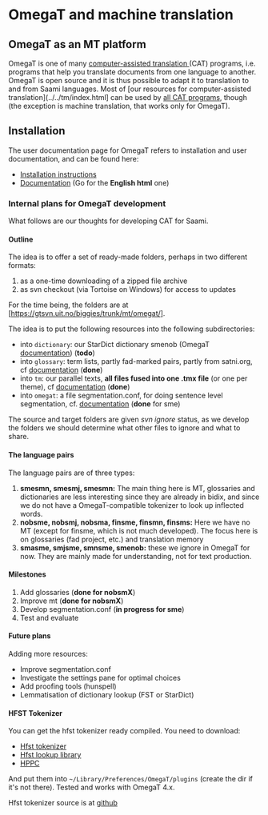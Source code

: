 # OmegaT and machine translation

## OmegaT as an MT platform

OmegaT is one of many [computer-assisted translation
](https://en.wikipedia.org/wiki/Computer-assisted_translation) (CAT)
programs, i.e. programs that help you translate documents from one
language to another. OmegaT is open source and it is thus possible to
adapt it to translation to and from Saami languages. Most of [our
resources for computer-assisted
translation](../../tm/index.html] can be used by [all CAT programs](https://en.wikipedia.org/wiki/Comparison_of_computer-assisted_translation_tools), though (the exception is machine translation, that works only for OmegaT).

## Installation

The user documentation page for OmegaT refers to installation and user documentation, and can be found here:

- [Installation instructions](http://wiki.apertium.org/wiki/Apertium_OmegaT_Native)
- [Documentation](http://omegat.org/documentation) (Go for the **English html** one)

### Internal plans for OmegaT development

What follows are our thoughts for developing CAT for Saami.

#### Outline

The idea is to offer a set of ready-made folders, perhaps in two different formats:

1. as a one-time downloading of a zipped file archive
1. as svn checkout (via Tortoise on Windows) for access to updates

For the time being, the folders are at [https://gtsvn.uit.no/biggies/trunk/mt/omegat/].

The idea is to put the following resources into the following subdirectories:

- into `dictionary`: our StarDict dictionary smenob (OmegaT [documentation](http://omegat.sourceforge.io/manual-standard/en/chapter.dictionaries.html)) (**todo**)
- into `glossary`: term lists, partly fad-marked pairs, partly from satni.org, cf [documentation](http://omegat.sourceforge.io/manual-standard/en/chapter.glossaries.html) (**done**)
- into `tm`: our parallel texts, **all files fused into one .tmx file** (or one per theme), cf [documentation](http://omegat.sourceforge.io/manual-standard/en/chapter.translation.memories.html) (**done**)
- into `omegat`: a file segmentation.conf, for doing sentence level segmentation, cf. [documentation](http://omegat.sourceforge.io/manual-standard/en/chapter.segmentation.html) (**done** for sme)

The source and target folders are given _svn ignore_ status, as we develop the folders we should determine what other files to ignore and what to share.

#### The language pairs

The language pairs are of three types:

1. **smesmn, smesmj, smesmn:** The main thing here is MT, glossaries and
   dictionaries are less interesting since they are already in bidix,
   and since we do not have a OmegaT-compatible tokenizer to look up
   inflected words.
1. **nobsme, nobsmj, nobsma, finsme, finsmn, finsms:** Here we have no MT
   (except for finsme, which is not much developed). The focus here is
   on glossaries (fad project, etc.) and translation memory
1. **smasme, smjsme, smnsme, smenob:** these we ignore in OmegaT for now.
   They are mainly made for understanding, not for text production.

#### Milestones

1. Add glossaries (**done for nobsmX**)
1. Improve mt (**done for nobsmX**)
1. Develop segmentation.conf (**in progress for sme**)
1. Test and evaluate

#### Future plans

Adding more resources:

- Improve segmentation.conf
- Investigate the settings pane for optimal choices
- Add proofing tools (hunspell)
- Lemmatisation of dictionary lookup (FST or StarDict)

#### HFST Tokenizer

You can get the hfst tokenizer ready compiled. You need to download:

- [Hfst
  tokenizer](http://divvun.no/static_files/omegat-hfst-tok/omegat-hfst-tokenizer-0.3.jar)
- [Hfst lookup library](http://divvun.no/static_files/omegat-hfst-tok/hfst-1.1.5.jar)
- [HPPC](https://repo1.maven.org/maven2/com/carrotsearch/hppc/0.7.3/hppc-0.7.3.jar)

And put them into `~/Library/Preferences/OmegaT/plugins` (create the dir if it's not there). Tested and works with OmegaT 4.x.

Hfst tokenizer source is at [github](https://github.com/divvun/OmegaT-hfst-tokenizer)
